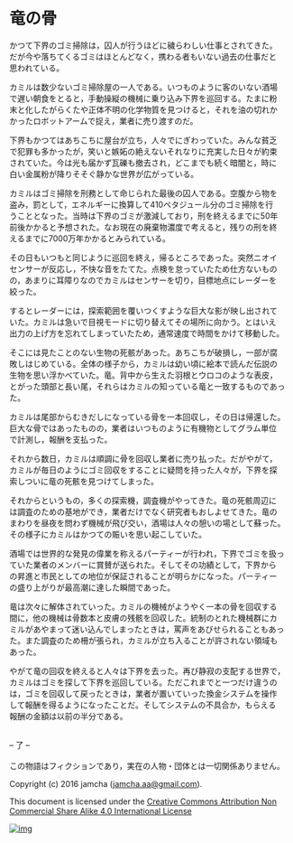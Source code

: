 # 竜の骨

かつて下界のゴミ掃除は，囚人が行うほどに穢らわしい仕事とされてきた。  
だが今や落ちてくるゴミはほとんどなく，携わる者もいない過去の仕事だと  
思われている。  

カミルは数少ないゴミ掃除屋の一人である。いつものように客のいない酒場  
で遅い朝食をとると，手動操縦の機械に乗り込み下界を巡回する。たまに粉  
末と化したがらくたや正体不明の化学物質を見つけると，それを油の切れか  
かったロボットアームで捉え，業者に売り渡すのだ。  

下界もかつてはあちこちに屋台が立ち，人々でにぎわっていた。みんな貧乏  
で犯罪も多かったが，笑いと嫉妬の絶えないそれなりに充実した日々が約束  
されていた。今は光も届かず瓦礫も撤去され，どこまでも続く暗闇と，時に  
白い金属粉が降りそそぐ静かな世界が広がっている。  

カミルはゴミ掃除を刑務として命じられた最後の囚人である。空腹から物を  
盗み，罰として，エネルギーに換算して410ペタジュール分のゴミ掃除を行  
うこととなった。当時は下界のゴミが激減しており，刑を終えるまでに50年  
前後かかると予想された。なお現在の廃棄物濃度で考えると，残りの刑を終  
えるまでに7000万年かかるとみられている。  

その日もいつもと同じように巡回を終え，帰るところであった。突然ニオイ  
センサーが反応し，不快な音をたてた。点検を怠っていたため仕方ないもの  
の，あまりに耳障りなのでカミルはセンサーを切り，目標地点にレーダーを  
絞った。  

するとレーダーには，探索範囲を覆いつくすような巨大な影が映し出されて  
いた。カミルは急いで目視モードに切り替えてその場所に向かう。とはいえ  
出力の上げ方を忘れてしまっていたため，通常速度で時間をかけて移動した。  

そこには見たことのない生物の死骸があった。あちこちが破損し，一部が腐  
敗しはじめている。全体の様子から，カミルは幼い頃に絵本で読んだ伝説の  
生物を思い浮かべていた。竜。背中から生えた羽根とウロコのような表皮，  
とがった頭部と長い尾，それらはカミルの知っている竜と一致するものであっ  
た。  

カミルは尾部からむきだしになっている骨を一本回収し，その日は帰還した。  
巨大な骨ではあったものの，業者はいつものように有機物としてグラム単位  
で計測し，報酬を支払った。  

それから数日，カミルは順調に骨を回収し業者に売り払った。だがやがて，  
カミルが毎日のようにゴミ回収をすることに疑問を持った人々が，下界を探  
索しついに竜の死骸を見つけてしまった。  

それからというもの，多くの探索機，調査機がやってきた。竜の死骸周辺に  
は調査のための基地ができ，業者だけでなく研究者もおしよせてきた。竜の  
まわりを昼夜を問わず機械が飛び交い，酒場は人々の憩いの場として蘇った。  
その様子にカミルはかつての賑いを思い起こしていた。  

酒場では世界的な発見の偉業を称えるパーティーが行われ，下界でゴミを扱っ  
ていた業者のメンバーに賞賛が送られた。そしてその功績として，下界から  
の昇進と市民としての地位が保証されることが明らかになった。パーティー  
の盛り上がりが最高潮に達した瞬間であった。  

竜は次々に解体されていった。カミルの機械がようやく一本の骨を回収する  
間に，他の機械は骨数本と皮膚の残骸を回収した。統制のとれた機械群にカ  
ミルがあやまって迷い込んでしまったときは，罵声をあびせられることもあっ  
た。また調査のため柵が張られ，カミルが立ち入ることが許されない領域も  
あった。  

やがて竜の回収を終えると人々は下界を去った。再び静寂の支配する世界で，  
カミルはゴミを探して下界を巡回している。ただこれまでと一つだけ違うの  
は，ゴミを回収して戻ったときは，業者が置いていった換金システムを操作  
して報酬を得るようになったことだ。そしてシステムの不具合か，もらえる  
報酬の金額は以前の半分である。  

<br>  
&#x2013; 了 &#x2013;  

<br>  
<br>  
この物語はフィクションであり，実在の人物・団体とは一切関係ありません。  

Copyright (c) 2016 jamcha (jamcha.aa@gmail.com).  

This document is licensed under the [Creative Commons Attribution Non Commercial Share Alike 4.0 International License](http://creativecommons.org/licenses/by-nc-sa/4.0/deed)  

[![img](http://i.creativecommons.org/l/by-nc-sa/3.0/80x15.png)](http://creativecommons.org/licenses/by-nc-sa/4.0/deed)